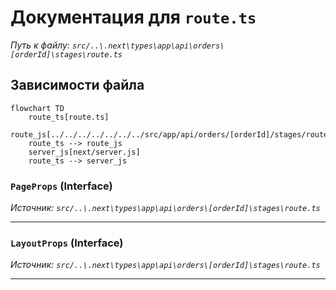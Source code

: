 # Документация для `route.ts`

*Путь к файлу: `src/..\.next\types\app\api\orders\[orderId]\stages\route.ts`*

## Зависимости файла

```mermaid
flowchart TD
    route_ts[route.ts]
    route_js[../../../../../../../src/app/api/orders/[orderId]/stages/route.js]
    route_ts --> route_js
    server_js[next/server.js]
    route_ts --> server_js
```

### `PageProps` (Interface)

*Источник: `src/..\.next\types\app\api\orders\[orderId]\stages\route.ts`*

---
### `LayoutProps` (Interface)

*Источник: `src/..\.next\types\app\api\orders\[orderId]\stages\route.ts`*

---
